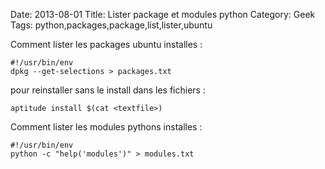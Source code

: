 Date: 2013-08-01
Title: Lister package et modules python
Category: Geek
Tags: python,packages,package,list,lister,ubuntu

Comment lister les packages ubuntu installes :


	#!/usr/bin/env
	dpkg --get-selections > packages.txt


pour reinstaller sans le install dans les fichiers :

    aptitude install $(cat <textfile>)


Comment lister les modules pythons installes :


	#!/usr/bin/env
	python -c "help('modules')" > modules.txt


